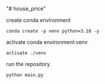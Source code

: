 "# house_price" 

create conda environment
```
conda create -p venv python=3.10 -y
```

activate conda environment:venv
```
activate ./venv
```
run the repository
```
python main.py
```

